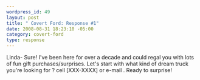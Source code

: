 ```yaml
--- 
wordpress_id: 49
layout: post
title: " Covert Ford: Response #1"
date: 2008-08-31 18:23:10 -05:00
category: covert-ford
type: response
---
```

Linda- Sure! I've been here for over a decade and could regal you with lots of fun gift purchases/surprises. Let's start with what kind of dream truck you're looking for ? cell [XXX-XXXX] or e-mail . Ready to surprise! 


